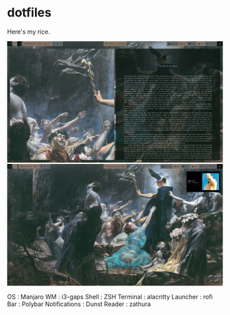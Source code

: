 # dotfiles

Here's my rice. 

![alt text](https://github.com/PrinceofCrowsXII/dotfiles/blob/main/Sreenshots/2021-02-15_22-08.png)
![alt text](https://github.com/PrinceofCrowsXII/dotfiles/blob/main/2021-02-16_11-04.png)


OS : Manjaro
WM : i3-gaps
Shell : ZSH
Terminal : alacritty
Launcher : rofi
Bar : Polybar
Notifications : Dunst
Reader : zathura
